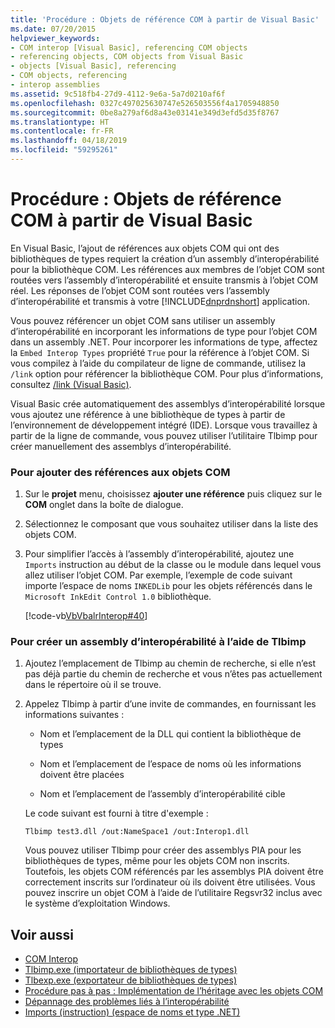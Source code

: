 ```yaml
---
title: 'Procédure : Objets de référence COM à partir de Visual Basic'
ms.date: 07/20/2015
helpviewer_keywords:
- COM interop [Visual Basic], referencing COM objects
- referencing objects, COM objects from Visual Basic
- objects [Visual Basic], referencing
- COM objects, referencing
- interop assemblies
ms.assetid: 9c518fb4-27d9-4112-9e6a-5a7d0210af6f
ms.openlocfilehash: 0327c497025630747e526503556f4a1705948850
ms.sourcegitcommit: 0be8a279af6d8a43e03141e349d3efd5d35f8767
ms.translationtype: HT
ms.contentlocale: fr-FR
ms.lasthandoff: 04/18/2019
ms.locfileid: "59295261"
---
```

# <a name="how-to-reference-com-objects-from-visual-basic"></a>Procédure : Objets de référence COM à partir de Visual Basic
En Visual Basic, l’ajout de références aux objets COM qui ont des bibliothèques de types requiert la création d’un assembly d’interopérabilité pour la bibliothèque COM. Les références aux membres de l’objet COM sont routées vers l’assembly d’interopérabilité et ensuite transmis à l’objet COM réel. Les réponses de l’objet COM sont routées vers l’assembly d’interopérabilité et transmis à votre [!INCLUDE[dnprdnshort](~/includes/dnprdnshort-md.md)] application.  
  
 Vous pouvez référencer un objet COM sans utiliser un assembly d’interopérabilité en incorporant les informations de type pour l’objet COM dans un assembly .NET. Pour incorporer les informations de type, affectez la `Embed Interop Types` propriété `True` pour la référence à l’objet COM. Si vous compilez à l’aide du compilateur de ligne de commande, utilisez la `/link` option pour référencer la bibliothèque COM. Pour plus d’informations, consultez [/link (Visual Basic)](../../../visual-basic/reference/command-line-compiler/link.md).  
  
 Visual Basic crée automatiquement des assemblys d’interopérabilité lorsque vous ajoutez une référence à une bibliothèque de types à partir de l’environnement de développement intégré (IDE). Lorsque vous travaillez à partir de la ligne de commande, vous pouvez utiliser l’utilitaire Tlbimp pour créer manuellement des assemblys d’interopérabilité.  
  
### <a name="to-add-references-to-com-objects"></a>Pour ajouter des références aux objets COM  
  
1. Sur le **projet** menu, choisissez **ajouter une référence** puis cliquez sur le **COM** onglet dans la boîte de dialogue.  
  
2. Sélectionnez le composant que vous souhaitez utiliser dans la liste des objets COM.  
  
3. Pour simplifier l’accès à l’assembly d’interopérabilité, ajoutez une `Imports` instruction au début de la classe ou le module dans lequel vous allez utiliser l’objet COM. Par exemple, l’exemple de code suivant importe l’espace de noms `INKEDLib` pour les objets référencés dans le `Microsoft InkEdit Control 1.0` bibliothèque.  
  
     [!code-vb[VbVbalrInterop#40](~/samples/snippets/visualbasic/VS_Snippets_VBCSharp/VbVbalrInterop/VB/Class1.vb#40)]  
  
### <a name="to-create-an-interop-assembly-using-tlbimp"></a>Pour créer un assembly d’interopérabilité à l’aide de Tlbimp  
  
1. Ajoutez l’emplacement de Tlbimp au chemin de recherche, si elle n’est pas déjà partie du chemin de recherche et vous n’êtes pas actuellement dans le répertoire où il se trouve.  
  
2. Appelez Tlbimp à partir d’une invite de commandes, en fournissant les informations suivantes :  
  
    -   Nom et l’emplacement de la DLL qui contient la bibliothèque de types  
  
    -   Nom et l’emplacement de l’espace de noms où les informations doivent être placées  
  
    -   Nom et l’emplacement de l’assembly d’interopérabilité cible  
  
     Le code suivant est fourni à titre d'exemple :  
  
    ```  
    Tlbimp test3.dll /out:NameSpace1 /out:Interop1.dll  
    ```  
  
     Vous pouvez utiliser Tlbimp pour créer des assemblys PIA pour les bibliothèques de types, même pour les objets COM non inscrits. Toutefois, les objets COM référencés par les assemblys PIA doivent être correctement inscrits sur l’ordinateur où ils doivent être utilisées. Vous pouvez inscrire un objet COM à l’aide de l’utilitaire Regsvr32 inclus avec le système d’exploitation Windows.  
  
## <a name="see-also"></a>Voir aussi

- [COM Interop](../../../visual-basic/programming-guide/com-interop/index.md)
- [Tlbimp.exe (importateur de bibliothèques de types)](../../../framework/tools/tlbimp-exe-type-library-importer.md)
- [Tlbexp.exe (exportateur de bibliothèques de types)](../../../framework/tools/tlbexp-exe-type-library-exporter.md)
- [Procédure pas à pas : Implémentation de l’héritage avec les objets COM](../../../visual-basic/programming-guide/com-interop/walkthrough-implementing-inheritance-with-com-objects.md)
- [Dépannage des problèmes liés à l’interopérabilité](../../../visual-basic/programming-guide/com-interop/troubleshooting-interoperability.md)
- [Imports (instruction) (espace de noms et type .NET)](../../../visual-basic/language-reference/statements/imports-statement-net-namespace-and-type.md)
